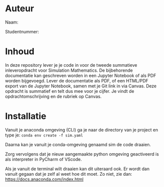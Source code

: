 # Auteur
Naam:

Studentnummer:

# Inhoud
In deze repository lever je je code in voor de tweede summatieve inleveropdracht voor Simulation Mathematics. De bijbehorende documentatie kan geschreven worden in een Jupyter Notebook of als PDF worden bijgevoegd. Lever de documentatie als PDF, of een HTML/PDF export van de Jupyter Notebook, samen met je Git link in via Canvas. Deze opdracht is summatief en telt dus mee voor je cijfer. Je vindt de opdrachtomschrijving en de rubriek op Canvas.


# Installatie 

Vanuit je anaconda omgeving (CLI) ga je naar de directory van je project en type je:
```conda env create -f sim.yaml```

Daarna kan je vanuit je conda-omgeving genaamd sim de code draaien.

Zorg vervolgens dat je nieuw aangemaakte python omgeving geactiveerd is als interpreter in PyCharm of VScode.
 
Als je vanuit de terminal wilt draaien kan dit uiteraard ook. Er wordt dan vanuit gegaan dat je zelf al weet hoe dit moet. 
Zo niet, zie dan: https://docs.anaconda.com/index.html

